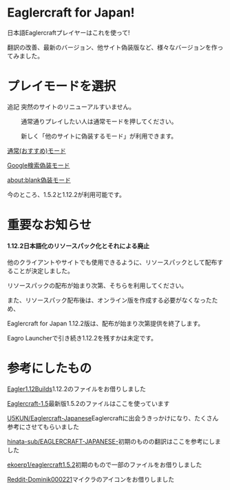 ﻿# Eaglercraft for Japan!

日本語Eaglercraftプレイヤーはこれを使って!

翻訳の改善、最新のバージョン、他サイト偽装版など、様々なバージョンを作ってみました。

# プレイモードを選択

追記 突然のサイトのリニューアルすいません。

　　 通常通りプレイしたい人は通常モードを押してください。

　　 新しく「他のサイトに偽装するモード」が利用できます。

[通常(おすすめ)モード](https://magurock.github.io/Eaglercraft-for-Japan/Play.html)

[Google検索偽装モード](https://magurock.github.io/Eaglercraft-for-Japan/Google.html)

[about:blank偽装モード](https://magurock.github.io/Eaglercraft-for-Japan/Blank.html)

今のところ、1.5.2と1.12.2が利用可能です。

# 重要なお知らせ

#### 1.12.2日本語化のリソースパック化とそれによる廃止

他のクライアントやサイトでも使用できるように、リソースパックとして配布することが決定しました。

リソースパックの配布が始まり次第、そちらを利用してください。

また、リソースパック配布後は、オンライン版を作成する必要がなくなったため、

Eaglercraft for Japan 1.12.2版は、配布が始まり次第提供を終了します。

Eagro Launcherで引き続き1.12.2を残すかは未定です。

# 参考にしたもの

[Eagler1.12Builds](https://git.zelz.net/Eagler-1.12/1.12-builds)1.12.2のファイルをお借りしました

[Eaglercraft-1.5](https://git.eaglercraft.rip/eaglercraft/eaglercraft-1.5)最新版1.5.2のファイルはここを使っています

[U5KUN/Eaglercraft-Japanese](https://github.com/U5KUN/Eaglercraft-Japanese)Eaglercraftに出会うきっかけになり、たくさん参考にさせてもらいました

[hinata-sub/EAGLERCRAFT-JAPANESE-](https://github.com/hinata-sub/EAGLERCRAFT-JAPANESE-)初期のものの翻訳はここを参考にしました

[ekoerp1/eaglercraft1.5.2](https://github.com/ekoerp1/eaglercraft1.5.2)初期のもので一部のファイルをお借りしました

[Reddit-Dominik000221](https://www.reddit.com/r/Minecraft/comments/rrcdtr/i_removed_black_background_from_the_new_launcher/)マイクラのアイコンをお借りしました
